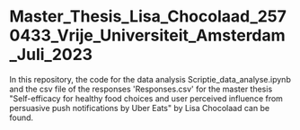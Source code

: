 # Master_Thesis_Lisa_Chocolaad_2570433_Vrije_Universiteit_Amsterdam_Juli_2023
In this repository, the code for the data analysis Scriptie_data_analyse.ipynb and the csv file of the responses 'Responses.csv' for the master thesis
"Self-efficacy for healthy food choices and user perceived influence from persuasive push notifications by Uber Eats" by Lisa Chocolaad can be found. 
